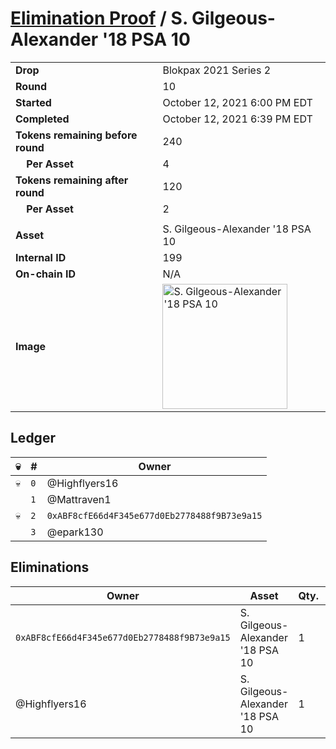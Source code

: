 # [Elimination Proof](./readme.md) / S. Gilgeous-Alexander &#039;18 PSA 10

|||
|---|---|
| **Drop** | Blokpax 2021 Series 2 |
| **Round** | 10 |
| **Started** | October 12, 2021 6:00 PM EDT |
| **Completed** | October 12, 2021 6:39 PM EDT |
| **Tokens remaining before round** | 240 |
| **&nbsp;&nbsp;&nbsp;&nbsp;Per Asset** | 4 |
| **Tokens remaining after round** | 120 |
| **&nbsp;&nbsp;&nbsp;&nbsp;Per Asset** | 2 |
| | |
| **Asset** | S. Gilgeous-Alexander &#039;18 PSA 10 |
| **Internal ID** | 199 |
| **On-chain ID** | N/A |
| **Image** | <img src="https://tcdn.blokpax.com/9484ebfa-63aa-4144-acfc-5458fee1a76b/1bde6e386f3487d5e431ce61c7ea6c777c35800a90a1d1e8f9ee33a131ac5be3.jpg" height="200" alt="S. Gilgeous-Alexander &#039;18 PSA 10" /> |

## Ledger

| 💀 | # | Owner |
| --- | --- | --- |
| 💀 | `0` | @Highflyers16 |
|  | `1` | @Mattraven1 |
| 💀 | `2` | `0xABF8cfE66d4F345e677d0Eb2778488f9B73e9a15` |
|  | `3` | @epark130 |


## Eliminations

| Owner | Asset | Qty. | Transaction |
| --- | --- | --- | --- |
| `0xABF8cfE66d4F345e677d0Eb2778488f9B73e9a15` | S. Gilgeous-Alexander '18 PSA 10 | 1 | [Polygonscan](https://polygonscan.com/tx/0xb6bd194f288f6f2b0f49bbc57617c8afce0236b55485ac7fd6b6074dbfd41c99) |
| @Highflyers16 | S. Gilgeous-Alexander '18 PSA 10 | 1 | [Polygonscan](https://polygonscan.com/tx/0xbefcc7eb2b28bcd36d03a0f3436883de88bd60053f53fc3537d34146351f18fa) |
